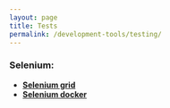 ```yaml
---
layout: page
title: Tests
permalink: /development-tools/testing/
---
```



### Selenium:

<ul>
    <li><strong><a href="https://github.com/SeleniumHQ/selenium/wiki/Grid2">Selenium grid</a></strong></li>
    <li><strong><a href="hhttps://github.com/SeleniumHQ/docker-selenium">Selenium docker</a></strong></li>
</ul>
